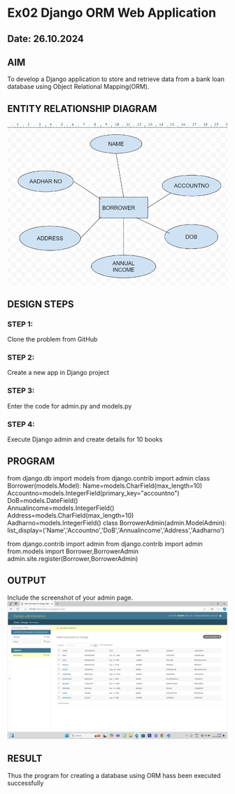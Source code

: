 # Ex02 Django ORM Web Application
## Date: 26.10.2024

## AIM
To develop a Django application to store and retrieve data from a bank loan database using Object Relational Mapping(ORM).

## ENTITY RELATIONSHIP DIAGRAM
![alt text](<Screenshot 2024-10-26 155843.png>)


## DESIGN STEPS

### STEP 1:
Clone the problem from GitHub

### STEP 2:
Create a new app in Django project

### STEP 3:
Enter the code for admin.py and models.py

### STEP 4:
Execute Django admin and create details for 10 books

## PROGRAM
from django.db import models
from django.contrib import admin
class Borrower(models.Model):
	Name=models.CharField(max_length=10)
	Accountno=models.IntegerField(primary_key="accountno")
	DoB=models.DateField()	
	Annualincome=models.IntegerField()
	Address=models.CharField(max_length=10)
	Aadharno=models.IntegerField()
class BorrowerAdmin(admin.ModelAdmin):
        list_display=('Name','Accountno','DoB','Annualincome','Address','Aadharno')

from django.contrib import admin
from django.contrib import admin
from.models import Borrower,BorrowerAdmin
admin.site.register(Borrower,BorrowerAdmin)
        



## OUTPUT


Include the screenshot of your admin page.
![alt text](<Screenshot (31).png>)

## RESULT
Thus the program for creating a database using ORM hass been executed successfully
